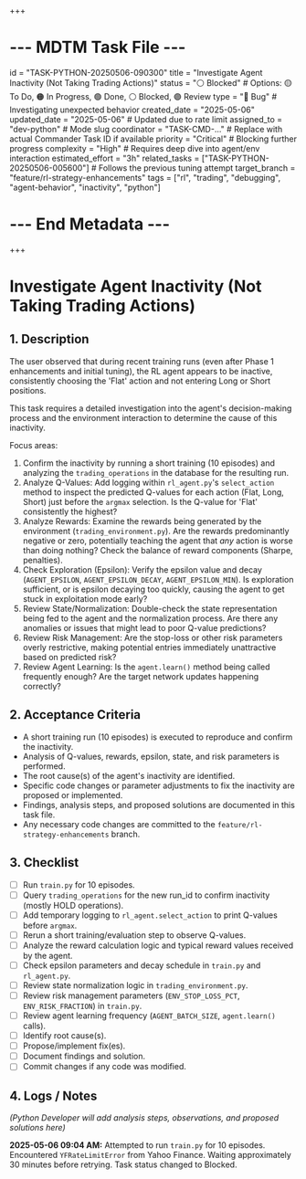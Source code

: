 +++
# --- MDTM Task File ---
id = "TASK-PYTHON-20250506-090300"
title = "Investigate Agent Inactivity (Not Taking Trading Actions)"
status = "⚪ Blocked" # Options: 🟡 To Do, 🟠 In Progress, 🟢 Done, ⚪ Blocked, 🟣 Review
type = "🐞 Bug" # Investigating unexpected behavior
created_date = "2025-05-06"
updated_date = "2025-05-06" # Updated due to rate limit
assigned_to = "dev-python" # Mode slug
coordinator = "TASK-CMD-..." # Replace with actual Commander Task ID if available
priority = "Critical" # Blocking further progress
complexity = "High" # Requires deep dive into agent/env interaction
estimated_effort = "3h"
related_tasks = ["TASK-PYTHON-20250506-005600"] # Follows the previous tuning attempt
target_branch = "feature/rl-strategy-enhancements"
tags = ["rl", "trading", "debugging", "agent-behavior", "inactivity", "python"]
# --- End Metadata ---
+++

# Investigate Agent Inactivity (Not Taking Trading Actions)

## 1. Description

The user observed that during recent training runs (even after Phase 1 enhancements and initial tuning), the RL agent appears to be inactive, consistently choosing the 'Flat' action and not entering Long or Short positions.

This task requires a detailed investigation into the agent's decision-making process and the environment interaction to determine the cause of this inactivity.

Focus areas:
1.  Confirm the inactivity by running a short training (10 episodes) and analyzing the `trading_operations` in the database for the resulting run.
2.  Analyze Q-Values: Add logging within `rl_agent.py`'s `select_action` method to inspect the predicted Q-values for each action (Flat, Long, Short) just before the `argmax` selection. Is the Q-value for 'Flat' consistently the highest?
3.  Analyze Rewards: Examine the rewards being generated by the environment (`trading_environment.py`). Are the rewards predominantly negative or zero, potentially teaching the agent that *any* action is worse than doing nothing? Check the balance of reward components (Sharpe, penalties).
4.  Check Exploration (Epsilon): Verify the epsilon value and decay (`AGENT_EPSILON`, `AGENT_EPSILON_DECAY`, `AGENT_EPSILON_MIN`). Is exploration sufficient, or is epsilon decaying too quickly, causing the agent to get stuck in exploitation mode early?
5.  Review State/Normalization: Double-check the state representation being fed to the agent and the normalization process. Are there any anomalies or issues that might lead to poor Q-value predictions?
6.  Review Risk Management: Are the stop-loss or other risk parameters overly restrictive, making potential entries immediately unattractive based on predicted risk?
7.  Review Agent Learning: Is the `agent.learn()` method being called frequently enough? Are the target network updates happening correctly?

## 2. Acceptance Criteria

*   A short training run (10 episodes) is executed to reproduce and confirm the inactivity.
*   Analysis of Q-values, rewards, epsilon, state, and risk parameters is performed.
*   The root cause(s) of the agent's inactivity are identified.
*   Specific code changes or parameter adjustments to fix the inactivity are proposed or implemented.
*   Findings, analysis steps, and proposed solutions are documented in this task file.
*   Any necessary code changes are committed to the `feature/rl-strategy-enhancements` branch.

## 3. Checklist

*   [ ] Run `train.py` for 10 episodes.
*   [ ] Query `trading_operations` for the new run_id to confirm inactivity (mostly HOLD operations).
*   [ ] Add temporary logging to `rl_agent.select_action` to print Q-values before `argmax`.
*   [ ] Rerun a short training/evaluation step to observe Q-values.
*   [ ] Analyze the reward calculation logic and typical reward values received by the agent.
*   [ ] Check epsilon parameters and decay schedule in `train.py` and `rl_agent.py`.
*   [ ] Review state normalization logic in `trading_environment.py`.
*   [ ] Review risk management parameters (`ENV_STOP_LOSS_PCT`, `ENV_RISK_FRACTION`) in `train.py`.
*   [ ] Review agent learning frequency (`AGENT_BATCH_SIZE`, `agent.learn()` calls).
*   [ ] Identify root cause(s).
*   [ ] Propose/implement fix(es).
*   [ ] Document findings and solution.
*   [ ] Commit changes if any code was modified.

## 4. Logs / Notes

*(Python Developer will add analysis steps, observations, and proposed solutions here)*

**2025-05-06 09:04 AM:** Attempted to run `train.py` for 10 episodes. Encountered `YFRateLimitError` from Yahoo Finance. Waiting approximately 30 minutes before retrying. Task status changed to Blocked.